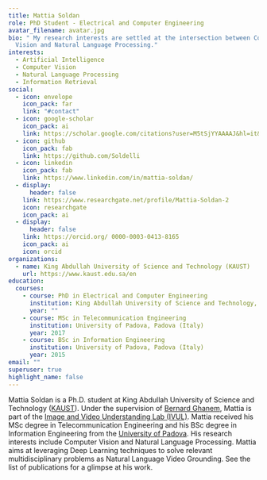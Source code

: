 ```yaml
---
title: Mattia Soldan
role: PhD Student - Electrical and Computer Engineering
avatar_filename: avatar.jpg
bio: " My research interests are settled at the intersection between Computer
  Vision and Natural Language Processing."
interests:
  - Artificial Intelligence
  - Computer Vision
  - Natural Language Processing
  - Information Retrieval
social:
  - icon: envelope
    icon_pack: far
    link: "#contact"
  - icon: google-scholar
    icon_pack: ai
    link: https://scholar.google.com/citations?user=M5tSjYYAAAAJ&hl=it&oi=ao
  - icon: github
    icon_pack: fab
    link: https://github.com/Soldelli
  - icon: linkedin
    icon_pack: fab
    link: https://www.linkedin.com/in/mattia-soldan/
  - display:
      header: false
    link: https://www.researchgate.net/profile/Mattia-Soldan-2
    icon: researchgate
    icon_pack: ai
  - display:
      header: false
    link: https://orcid.org/ 0000-0003-0413-8165
    icon_pack: ai
    icon: orcid
organizations:
  - name: King Abdullah University of Science and Technology (KAUST)
    url: https://www.kaust.edu.sa/en
education:
  courses:
    - course: PhD in Electrical and Computer Engineering
      institution: King Abdullah University of Science and Technology, Thuwal (Saudi Arabia)
      year: ""
    - course: MSc in Telecommunication Engineering
      institution: University of Padova, Padova (Italy)
      year: 2017
    - course: BSc in Information Engineering
      institution: University of Padova, Padova (Italy)
      year: 2015
email: ""
superuser: true
highlight_name: false
---
```

Mattia Soldan is a Ph.D. student at King Abdullah University of Science and Technology ([KAUST](https://www.kaust.edu.sa/en)). Under the supervision of [Bernard Ghanem](http://www.bernardghanem.com/), Mattia is part of the [Image and Video Understanding Lab (IVUL)](https://ivul.kaust.edu.sa/). Mattia received his MSc degree in Telecommunication Engineering and his BSc degree in Information Engineering from the [University of Padova](https://www.unipd.it/en/). His research interests include Computer Vision and Natural Language Processing. Mattia aims at leveraging Deep Learning techniques to solve relevant multidisciplinary problems as Natural Language Video Grounding. See the list of publications for a glimpse at his work. 
